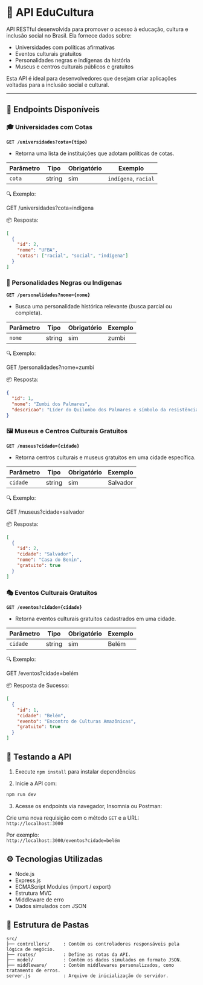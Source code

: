 # 📘 API EduCultura

API RESTful desenvolvida para promover o acesso à educação, cultura e inclusão social no Brasil. Ela fornece dados sobre:

- Universidades com políticas afirmativas
- Eventos culturais gratuitos
- Personalidades negras e indígenas da história
- Museus e centros culturais públicos e gratuitos

Esta API é ideal para desenvolvedores que desejam criar aplicações voltadas para a inclusão social e cultural.

---

## 🚀 Endpoints Disponíveis

### 🎓 Universidades com Cotas

**`GET /universidades?cota={tipo}`**

- Retorna uma lista de instituições que adotam políticas de cotas.

| Parâmetro | Tipo   | Obrigatório | Exemplo             |
|-----------|--------|-------------|----------------------|
| `cota`    | string | sim         | `indígena`, `racial` |

🔍 Exemplo:

GET /universidades?cota=indígena

📦 Resposta:
```json
[
  {
    "id": 2,
    "nome": "UFBA",
    "cotas": ["racial", "social", "indígena"]
  }
]
```

### 🧠 Personalidades Negras ou Indígenas

**`GET /personalidades?nome={nome}`**

- Busca uma personalidade histórica relevante (busca parcial ou completa).

| Parâmetro | Tipo   | Obrigatório | Exemplo |
|-----------|--------|-------------|---------|
| `nome`    | string | sim         | zumbi   |

🔍 Exemplo:

GET /personalidades?nome=zumbi

📦 Resposta:
```json
{
  "id": 1,
  "nome": "Zumbi dos Palmares",
  "descricao": "Líder do Quilombo dos Palmares e símbolo da resistência negra."
}
```

### 🖼️ Museus e Centros Culturais Gratuitos

**`GET /museus?cidade={cidade}`**

- Retorna centros culturais e museus gratuitos em uma cidade específica.

| Parâmetro | Tipo   | Obrigatório | Exemplo |
|-----------|--------|-------------|---------|
| `cidade`  | string | sim         | Salvador |

🔍 Exemplo:

GET /museus?cidade=salvador

📦 Resposta:
```json
[
  {
    "id": 2,
    "cidade": "Salvador",
    "nome": "Casa do Benin",
    "gratuito": true
  }
]
```

### 🎭 Eventos Culturais Gratuitos

**`GET /eventos?cidade={cidade}`**

- Retorna eventos culturais gratuitos cadastrados em uma cidade.

| Parâmetro | Tipo   | Obrigatório | Exemplo |
|-----------|--------|-------------|---------|
| `cidade`  | string | sim         | Belém   |

🔍 Exemplo:

GET /eventos?cidade=belém

📦 Resposta de Sucesso:
```json
[
  {
    "id": 1,
    "cidade": "Belém",
    "evento": "Encontro de Culturas Amazônicas",
    "gratuito": true
  }
]
```

## 🧪 Testando a API

1. Execute `npm install` para instalar dependências

2. Inicie a API com:
```bash
npm run dev
```

3. Acesse os endpoints via navegador, Insomnia ou Postman:

Crie uma nova requisição com o método `GET` e a URL:  
`http://localhost:3000`

Por exemplo:  
`http://localhost:3000/eventos?cidade=belém`

## ⚙️ Tecnologias Utilizadas
- Node.js  
- Express.js  
- ECMAScript Modules (import / export)  
- Estrutura MVC  
- Middleware de erro  
- Dados simulados com JSON  

## 📁 Estrutura de Pastas

```
src/
├── controllers/     : Contém os controladores responsáveis pela lógica de negócio.
├── routes/          : Define as rotas da API.
├── model/           : Contém os dados simulados em formato JSON.
├── middleware/      : Contém middlewares personalizados, como tratamento de erros.
server.js            : Arquivo de inicialização do servidor.
```
